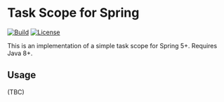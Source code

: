 # Task Scope for Spring

[![Build](https://github.com/dawidkc/spring-task-scope/actions/workflows/maven.yml/badge.svg)](https://github.com/dawidkc/spring-task-scope/actions/workflows/maven.yml)
[![License](https://img.shields.io/badge/License-MIT%20License-blue.svg)](LICENSE)

This is an implementation of a simple task scope for Spring 5+. Requires Java 8+.

## Usage

(TBC)